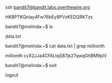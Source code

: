 ssh bandit7@bandit.labs.overthewire.org

HKBPTKQnIay4Fw76bEy8PVxKEDQRKTzs <enter>

bandit7@melinda:~$ ls

data.txt

bandit7@melinda:~$ cat data.txt | grep millionth

millionth	cvX2JJa4CFALtqS87jk27qwqGhBM9plV

bandit7@melinda:~$ exit

logout
